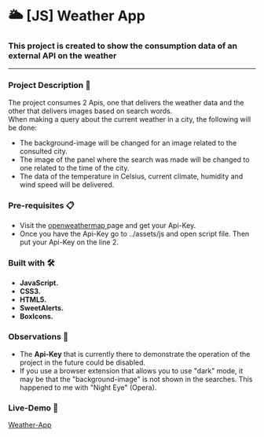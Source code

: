 <h1> 🌥 [JS] Weather App</h1>
<h3> This project is created to show the consumption data of an external API on the weather </h3>
<hr>

<h3> Project Description 📖 </h3>
The project consumes 2 Apis, one that delivers the weather data and the other that delivers images based on search words.
<br>
When making a query about the current weather in a city, the following will be done:

* The background-image will be changed for an image related to the consulted city.
* The image of the panel where the search was made will be changed to one related to the time of the city.
* The data of the temperature in Celsius, current climate, humidity and wind speed will be delivered.

<h3> Pre-requisites 📋 </h3>
<ul>
  <li>
	Visit the <a href="https://openweathermap.org/api"> openweathermap </a> page and get your Api-Key.
  </li>
  <li>
	Once you have the Api-Key go to ../assets/js and open script file. Then put your Api-Key on the line 2.
  </li>
 </ul>
 
<h3> Built with 🛠️</h3>

 * **JavaScript.**
 * **CSS3.**
 * **HTML5.**
 * **SweetAlerts.**
 * **BoxIcons.**

<h3> Observations 🔎</h3>

* The **Api-Key** that is currently there to demonstrate the operation of the project in the future could be disabled.
* If you use a browser extension that allows you to use "dark" mode, it may be that the "background-image" is not shown in the searches. This happened to me with "Night Eye" (Opera).

<h3> Live-Demo 🔴</h3>
<a href="https://weatherapp-with-api.netlify.app"> Weather-App </a>
